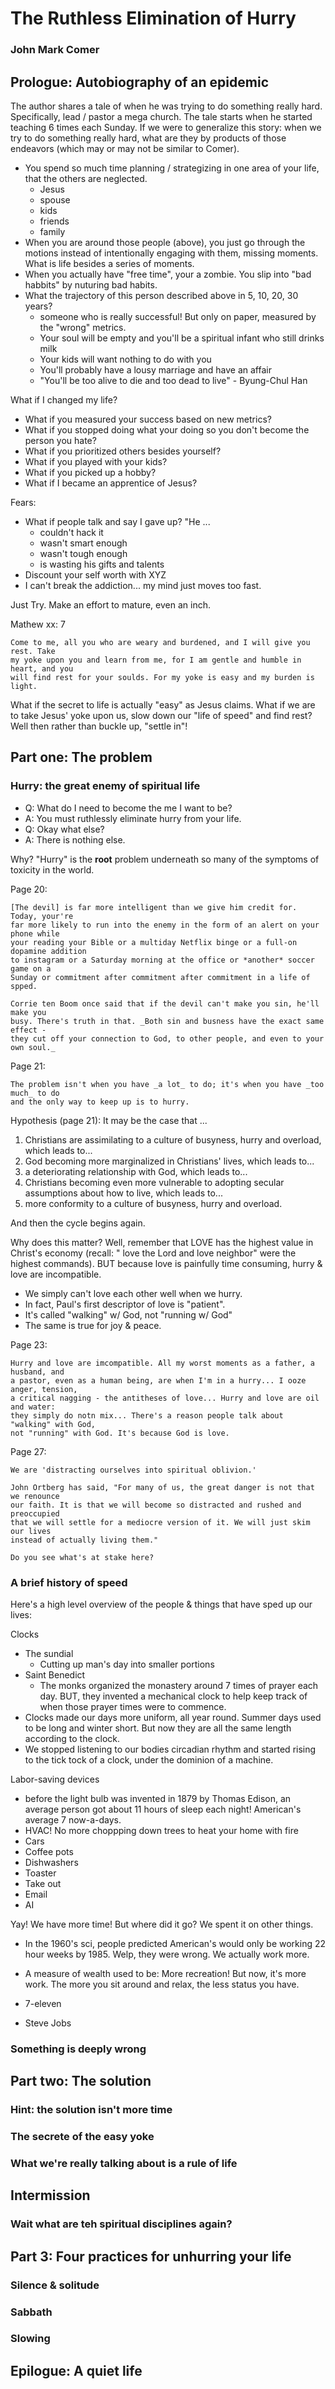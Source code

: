 
# The Ruthless Elimination of Hurry
### John Mark Comer


<!-- Comment -->
## Prologue: Autobiography of an epidemic

The author shares a tale of when he was trying to do something really hard. Specifically, lead / pastor a mega church. The tale starts when he started teaching 6 times each Sunday. If we were to generalize this story: when we try to do something really hard, what are they by products of those endeavors (which may or may not be similar to Comer).

- You spend so much time planning / strategizing in one area of your life, that the others are neglected.
    - Jesus
    - spouse
    - kids
    - friends
    - family
- When you are around those people (above), you just go through the motions instead of intentionally engaging with them, missing moments. What is life besides a series of moments.
- When you actually have "free time", your a zombie. You slip into "bad habbits" by nuturing bad habits.
- What the trajectory of this person described above in 5, 10, 20, 30 years?
    - someone who is really successful! But only on paper, measured by the "wrong" metrics.
    - Your soul will be empty and you'll be a spiritual infant who still drinks milk
    - Your kids will want nothing to do with you
    - You'll probably have a lousy marriage and have an affair
    - "You'll be too alive to die and too dead to live" - Byung-Chul Han
 
What if I changed my life?

- What if you measured your success based on new metrics?
- What if you stopped doing what your doing so you don't become the person you hate?
- What if you prioritized others besides yourself?
- What if you played with your kids?
- What if you picked up a hobby?
- What if I became an apprentice of Jesus?

Fears:
- What if people talk and say I gave up? "He ...
    - couldn't hack it
    - wasn't smart enough
    - wasn't tough enough
    - is wasting his gifts and talents
- Discount your self worth with XYZ
- I can't break the addiction... my mind just moves too fast.

Just Try. Make an effort to mature, even an inch.

Mathew xx: 7
```
Come to me, all you who are weary and burdened, and I will give you rest. Take
my yoke upon you and learn from me, for I am gentle and humble in heart, and you
will find rest for your soulds. For my yoke is easy and my burden is light.
```

What if the secret to life is actually "easy" as Jesus claims. What if we are to take Jesus' yoke upon us, slow down our "life of speed" and find rest? Well then rather than buckle up, "settle in"!

## Part one: The problem
### Hurry: the great enemy of spiritual life

- Q: What do I need to become the me I want to be?
- A: You must ruthlessly eliminate hurry from your life.
- Q: Okay what else?
- A: There is nothing else.

Why? "Hurry" is the **root** problem underneath so many of the symptoms of toxicity in the world.

Page 20:
```
[The devil] is far more intelligent than we give him credit for. Today, your're
far more likely to run into the enemy in the form of an alert on your phone while
your reading your Bible or a multiday Netflix binge or a full-on dopamine addition
to instagram or a Saturday morning at the office or *another* soccer game on a
Sunday or commitment after commitment after commitment in a life of spped.

Corrie ten Boom once said that if the devil can't make you sin, he'll make you
busy. There's truth in that. _Both sin and busness have the exact same effect -
they cut off your connection to God, to other people, and even to your own soul._
```

Page 21:
```
The problem isn't when you have _a lot_ to do; it's when you have _too much_ to do
and the only way to keep up is to hurry. 
```

Hypothesis (page 21): It may be the case that ...

1. Christians are assimilating to a culture of busyness, hurry and overload, which leads to...
2. God becoming more marginalized in Christians' lives, which leads to...
3. a deteriorating relationship with God, which leads to...
4. Christians becoming even more vulnerable to adopting secular assumptions about how to live, which leads to...
5. more conformity to a culture of busyness, hurry and overload.

And then the cycle begins again.

Why does this matter? Well, remember that LOVE has the highest value in Christ's economy (recall: " love the Lord and love neighbor" were the highest commands). BUT because love is painfully time consuming, hurry & love are incompatible.
- We simply can't love each other well when we hurry.
- In fact, Paul's first descriptor of love is "patient".
- It's called "walking" w/ God, not "running w/ God"
- The same is true for joy & peace.


Page 23:
```
Hurry and love are imcompatible. All my worst moments as a father, a husband, and
a pastor, even as a human being, are when I'm in a hurry... I ooze anger, tension,
a critical nagging - the antitheses of love... Hurry and love are oil and water:
they simply do notn mix... There's a reason people talk about "walking" with God,
not "running" with God. It's because God is love.
```



Page 27:
```
We are 'distracting ourselves into spiritual oblivion.'

John Ortberg has said, "For many of us, the great danger is not that we renounce
our faith. It is that we will become so distracted and rushed and preoccupied
that we will settle for a mediocre version of it. We will just skim our lives
instead of actually living them."

Do you see what's at stake here?
```

### A brief history of speed

Here's a high level overview of the people & things that have sped up our lives:

Clocks
- The sundial
    - Cutting up man's day into smaller portions
- Saint Benedict
    - The monks organized the monastery around 7 times of prayer each day. BUT, they invented a mechanical clock to help keep track of when those prayer times were to commence.
- Clocks made our days more uniform, all year round. Summer days used to be long and winter short. But now they are all the same length according to the clock.
- We stopped listening to our bodies circadian rhythm and started rising to the tick tock of a clock, under the dominion of a machine.

Labor-saving devices
- before the light bulb was invented in 1879 by Thomas Edison, an average person got about 11 hours of sleep each night! American's average 7 now-a-days.
- HVAC! No more choppping down trees to heat your home with fire
- Cars
- Coffee pots
- Dishwashers
- Toaster
- Take out
- Email
- AI
  
Yay! We have more time! But where did it go? We spent it on other things.
- In the 1960's sci, people predicted American's would only be working 22 hour weeks by 1985. Welp, they were wrong. We actually work more.
- A measure of wealth used to be: More recreation! But now, it's more work. The more you sit around and relax, the less status you have.


- 7-eleven
- Steve Jobs



### Something is deeply wrong

## Part two: The solution
### Hint: the solution isn't more time
### The secrete of the easy yoke
### What we're really talking about is a rule of life

## Intermission
### Wait what are teh spiritual disciplines again?

## Part 3: Four practices for unhurring your life
### Silence & solitude
### Sabbath
### Slowing

## Epilogue: A quiet life



